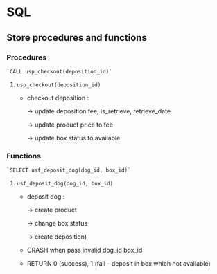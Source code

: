 # SQL 
## Store procedures and functions
### Procedures
    `CALL usp_checkout(deposition_id)`
1. `usp_checkout(deposition_id)`
    - checkout deposition :

        -> update deposition fee, is_retrieve, retrieve_date
        
        -> update product price to fee
        
        -> update box status to available
### Functions
    `SELECT usf_deposit_dog(dog_id, box_id)` 
1. `usf_deposit_dog(dog_id, box_id)`
    - deposit dog : 
    
        -> create product
        
        -> change box status
        
        -> create deposition)
    - CRASH when pass invalid dog_id box_id
    - RETURN 0 (success), 1 (fail - deposit in box which not available)